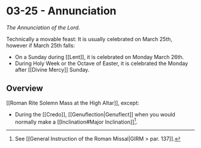 # 03-25 - Annunciation
_The Annunciation of the Lord_.

Technically a movable feast: It is usually celebrated on March 25th, however if March 25th falls:

- On a Sunday during [[Lent]], it is celebrated on Monday March 26th.
- During Holy Week or the Octave of Easter, it is celebrated the Monday after [[Divine Mercy]] Sunday.

## Overview
[[Roman Rite Solemn Mass at the High Altar]], except:

- During the [[Credo]], [[Genuflection|Genuflect]] when you would normally make a [[Inclination#Major Inclination]][^credo_inclination].

[^credo_inclination]: See [[General Instruction of the Roman Missal|GIRM > par. 137]].